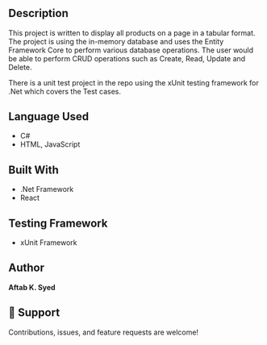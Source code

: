 <h1 align="center"><project-name></h1>

<p align="center"><project-description></p>

## Description

This project is written to display all products on a page in a tabular format. The project is using the in-memory database and uses the Entity Framework Core to perform various database operations. The user would be able to perform CRUD operations such as Create, Read, Update and Delete. 

There is a unit test project in the repo using the xUnit testing framework for .Net which covers the Test cases.

## Language Used

- C#
- HTML, JavaScript


## Built With

- .Net Framework
- React  
  
 ## Testing Framework

- xUnit Framework

## Author

**Aftab K. Syed**

## 🤝 Support

Contributions, issues, and feature requests are welcome!

